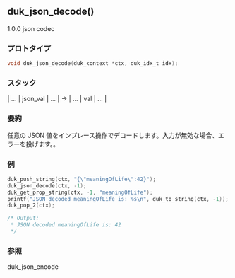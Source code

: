 ## duk_json_decode() 

1.0.0 json codec

### プロトタイプ

```c
void duk_json_decode(duk_context *ctx, duk_idx_t idx);
```

### スタック

| ... | json_val | ... | -> | ... | val | ... |

### 要約

任意の JSON 値をインプレース操作でデコードします。入力が無効な場合、エラーを投げます。。


### 例

```c
duk_push_string(ctx, "{\"meaningOfLife\":42}");
duk_json_decode(ctx, -1);
duk_get_prop_string(ctx, -1, "meaningOfLife");
printf("JSON decoded meaningOfLife is: %s\n", duk_to_string(ctx, -1));
duk_pop_2(ctx);

/* Output:
 * JSON decoded meaningOfLife is: 42
 */
```

### 参照

duk_json_encode
